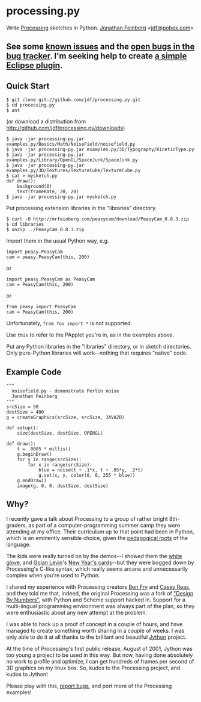 # processing.py #

Write [Processing](http://processing.org) sketches in Python.
[Jonathan Feinberg](http://mrfeinberg.com) &lt;[jdf@pobox.com](mailto:jdf@pobox.com)&gt;

## See some [known issues](http://wiki.github.com/jdf/processing.py/) and the [open bugs in the bug tracker](http://github.com/jdf/processing.py/issues). I'm seeking help to create [a simple Eclipse plugin](http://wiki.github.com/jdf/processing.py/eclipse-plugin-spec).

## Quick Start ##

    $ git clone git://github.com/jdf/processing.py.git
    $ cd processing.py
    $ ant

(or download a distribution from http://github.com/jdf/processing.py/downloads)

    $ java -jar processing-py.jar examples.py/Basics/Math/NoiseField/noisefield.py
    $ java -jar processing-py.jar examples.py/3D/Typography/KineticType.py
    $ java -jar processing-py.jar examples.py/Library/OpenGL/SpaceJunk/SpaceJunk.py
    $ java -jar processing-py.jar examples.py/3D/Textures/TextureCube/TextureCube.py
    $ cat > mysketch.py
    def draw():
        background(0)
        text(frameRate, 20, 20)
    $ java -jar processing-py.jar mysketch.py

Put processing extension libraries in the "libraries" directory.

    $ curl -O http://mrfeinberg.com/peasycam/download/PeasyCam_0.8.3.zip
    $ cd libraries
    $ unzip ../PeasyCam_0.8.3.zip

Import them in the usual Python way, e.g.

    import peasy.PeasyCam
    cam = peasy.PeasyCam(this, 200)

or

    import peasy.PeasyCam as PeasyCam
    cam = PeasyCam(this, 200)

or

    from peasy import PeasyCam
    cam = PeasyCam(this, 200)

Unfortunately, `from foo import *` is not supported.

Use `this` to refer to the PApplet you're in, as in the examples above.

Put any Python libraries in the "libraries" directory, or in sketch directories.
Only pure-Python libraries will work--nothing that requires "native" code.

## Example Code ##

	"""
	  noisefield.py - demonstrate Perlin noise
	  Jonathan Feinberg
	"""
	srcSize = 50
	destSize = 400
	g = createGraphics(srcSize, srcSize, JAVA2D)
	
	def setup():
	    size(destSize, destSize, OPENGL)
	
	def draw():
	    t = .0005 * millis()
	    g.beginDraw()
	    for y in range(srcSize):
	        for x in range(srcSize):
	            blue = noise(t + .1*x, t + .05*y, .2*t)
	            g.set(x, y, color(0, 0, 255 * blue))
	    g.endDraw()
	    image(g, 0, 0, destSize, destSize)

## Why? ##

I recently gave a talk about Processing to a group of rather bright 8th-graders,
as part of a computer-programming summer camp they were attending at my office.
Their curriculum up to that point had been in Python, which is an eminently
sensible choice, given the
[pedagogical roots](http://en.wikipedia.org/wiki/ABC_%28programming_language%29)
of the language.

The kids were really turned on by the demos--I showed them the
[white glove](http://whiteglovetracking.com/), and
[Golan Levin](http://flong.com/)'s
[New Year's cards](http://www.flong.com/storage/experience/newyear/newyear10/)--but
they were bogged down by Processing's C-like syntax, which really seems arcane
and unnecessarily complex when you're used to Python.

I shared my experience with Processing creators
[Ben Fry](http://benfry.com/) and [Casey Reas](http://reas.com/), and they
told me that, indeed, the original Processing was a fork of
["Design By Numbers"](http://dbn.media.mit.edu/), with Python and Scheme
support hacked in. Support for a multi-lingual programming
environment was always part of the plan, so they were enthusiastic
about any new attempt at the problem.

I was able to hack up a proof of concept in a couple of hours, and have
managed to create something worth sharing in a couple of weeks. I was only
able to do it at all thanks to the brilliant and beautiful
[Jython](http://www.jython.org/) project.

At the time of Processing's first public release, August of 2001,
Jython was too young a project to be used in this way. But now, having done
absolutely no work to profile and optimize, I can get hundreds of frames
per second of 3D graphics on my linux box. So, kudos to the Processing
project, and kudos to Jython!

Please play with this,
[report bugs](http://github.com/jdf/processing.py/issues),
and port more of the Processing examples!

